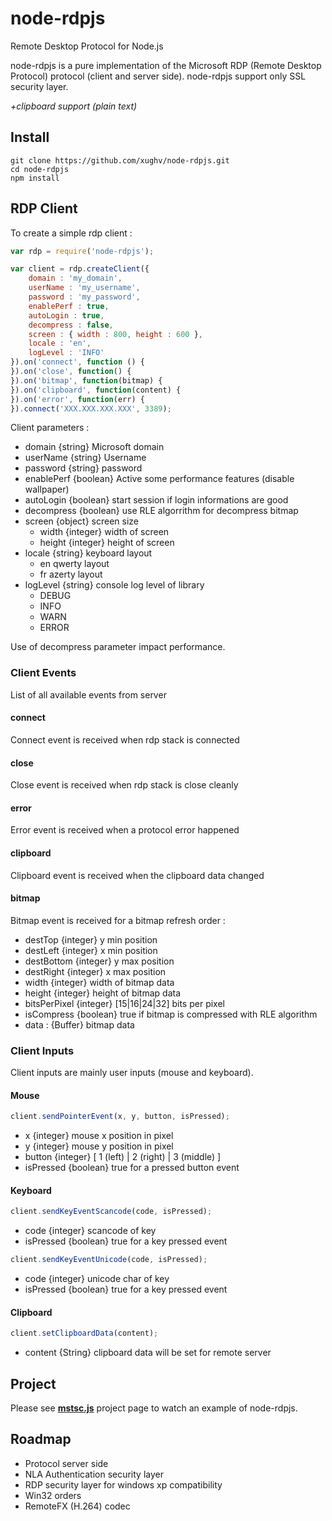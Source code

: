 node-rdpjs
========

Remote Desktop Protocol for Node.js

node-rdpjs is a pure implementation of the Microsoft RDP (Remote Desktop Protocol) protocol (client and server side). node-rdpjs support only SSL security layer.

*+clipboard support (plain text)*

## Install

```
git clone https://github.com/xughv/node-rdpjs.git
cd node-rdpjs
npm install
```

## RDP Client

To create a simple rdp client : 

```javascript
var rdp = require('node-rdpjs');

var client = rdp.createClient({ 
	domain : 'my_domain', 
	userName : 'my_username',
	password : 'my_password',
	enablePerf : true,
	autoLogin : true,
	decompress : false,
	screen : { width : 800, height : 600 },
	locale : 'en',
	logLevel : 'INFO'
}).on('connect', function () {
}).on('close', function() {
}).on('bitmap', function(bitmap) {
}).on('clipboard', function(content) {
}).on('error', function(err) {
}).connect('XXX.XXX.XXX.XXX', 3389);
```

Client parameters :

* domain {string} Microsoft domain
* userName {string} Username
* password {string} password
* enablePerf {boolean} Active some performance features (disable wallpaper)
* autoLogin {boolean} start session if login informations are good
* decompress {boolean} use RLE algorrithm for decompress bitmap
* screen {object} screen size
	- width {integer} width of screen
	- height {integer} height of screen
* locale {string} keyboard layout
	- en qwerty layout
	- fr azerty layout
* logLevel {string} console log level of library
	- DEBUG
	- INFO
	- WARN
	- ERROR

Use of decompress parameter impact performance.

### Client Events

List of all available events from server

#### connect

Connect event is received when rdp stack is connected

#### close

Close event is received when rdp stack is close cleanly

#### error

Error event is received when a protocol error happened

#### clipboard

Clipboard event is received when the clipboard data changed

#### bitmap

Bitmap event is received for a bitmap refresh order :

* destTop {integer} y min position
* destLeft {integer} x min position
* destBottom {integer} y max position
* destRight {integer} x max position 
* width {integer} width of bitmap data
* height {integer} height of bitmap data
* bitsPerPixel {integer} [15|16|24|32] bits per pixel
* isCompress {boolean} true if bitmap is compressed with RLE algorithm
* data : {Buffer} bitmap data

### Client Inputs

Client inputs are mainly user inputs (mouse and keyboard).

#### Mouse

```javascript
client.sendPointerEvent(x, y, button, isPressed);
```

* x {integer} mouse x position in pixel
* y {integer} mouse y position in pixel
* button {integer} [ 1 (left) | 2 (right) | 3 (middle) ]
* isPressed {boolean} true for a pressed button event

#### Keyboard

```javascript
client.sendKeyEventScancode(code, isPressed);
```

* code {integer} scancode of key
* isPressed {boolean} true for a key pressed event

```javascript
client.sendKeyEventUnicode(code, isPressed);
```

* code {integer} unicode char of key
* isPressed {boolean} true for a key pressed event

#### Clipboard

```javascript
client.setClipboardData(content);
```

* content {String} clipboard data will be set for remote server

## Project

Please see [**mstsc.js**](https://github.com/citronneur/mstsc.js) project page to watch an example of node-rdpjs.

## Roadmap

* Protocol server side
* NLA Authentication security layer
* RDP security layer for windows xp compatibility
* Win32 orders
* RemoteFX (H.264) codec
